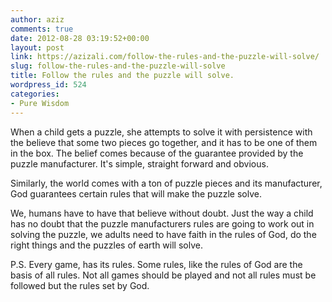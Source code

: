 ```yaml
---
author: aziz
comments: true
date: 2012-08-28 03:19:52+00:00
layout: post
link: https://azizali.com/follow-the-rules-and-the-puzzle-will-solve/
slug: follow-the-rules-and-the-puzzle-will-solve
title: Follow the rules and the puzzle will solve.
wordpress_id: 524
categories:
- Pure Wisdom
---
```


When a child gets a puzzle, she attempts to solve it with persistence with the believe that some two pieces go together, and it has to be one of them in the box. The belief comes because of the guarantee provided by the puzzle manufacturer. It's simple, straight forward and obvious.

Similarly, the world comes with a ton of puzzle pieces and its manufacturer, God guarantees certain rules that will make the puzzle solve.

We, humans have to have that believe without doubt. Just the way a child has no doubt that the puzzle manufacturers rules are going to work out in solving the puzzle, we adults need to have faith in the rules of God, do the right things and the puzzles of earth will solve.

P.S. Every game, has its rules. Some rules, like the rules of God are the basis of all rules. Not all games should be played and not all rules must be followed but the rules set by God.
